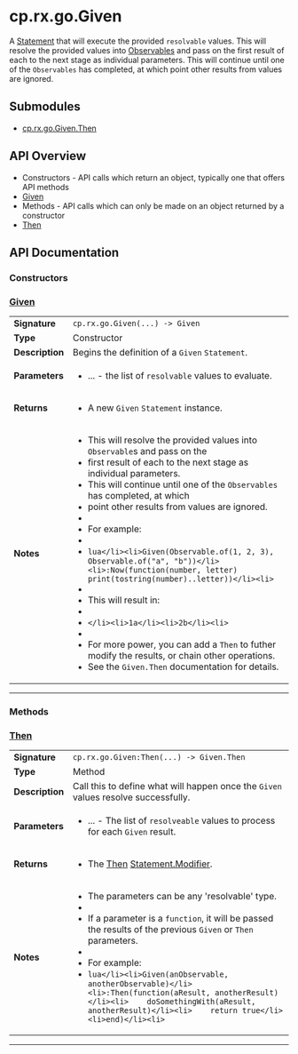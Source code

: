 # cp.rx.go.Given

A [Statement](cp.rx.go.Statement.md) that will execute the provided `resolvable` values.
This will resolve the provided values into [Observables](cp.rx.Observable.md) and pass on the
first result of each to the next stage as individual parameters.
This will continue until one of the `Observables` has completed, at which
point other results from values are ignored.

## Submodules
 * [cp.rx.go.Given.Then](cp.rx.go.Given.Then.md)

## API Overview
* Constructors - API calls which return an object, typically one that offers API methods
 * [Given](#Given)
* Methods - API calls which can only be made on an object returned by a constructor
 * [Then](#Then)

## API Documentation

### Constructors


### [Given](#Given)

|                                             |                                                                                     |
| --------------------------------------------|-------------------------------------------------------------------------------------|
| **Signature**                               | `cp.rx.go.Given(...) -> Given`                                                                    |
| **Type**                                    | Constructor                                                                     |
| **Description**                             | Begins the definition of a `Given` `Statement`.                                                                     |
| **Parameters**                              | <ul><li>...      - the list of `resolvable` values to evaluate.</li></ul> |
| **Returns**                                 | <ul><li>A new `Given` `Statement` instance.</li></ul>          |
| **Notes**                                   | <ul><li>This will resolve the provided values into `Observable`s and pass on the</li><li>first result of each to the next stage as individual parameters.</li><li>This will continue until one of the `Observables` has completed, at which</li><li>point other results from values are ignored.</li><li></li><li>For example:</li><li></li><li>```lua</li><li>Given(Observable.of(1, 2, 3), Observable.of("a", "b"))</li><li>:Now(function(number, letter) print(tostring(number)..letter))</li><li>```</li><li></li><li>This will result in:</li><li></li><li>```</li><li>1a</li><li>2b</li><li>```</li><li></li><li>For more power, you can add a `Then` to futher modify the results, or chain other operations.</li><li>See the `Given.Then` documentation for details.</li></ul>                |

---
### Methods


### [Then](#Then)

|                                             |                                                                                     |
| --------------------------------------------|-------------------------------------------------------------------------------------|
| **Signature**                               | `cp.rx.go.Given:Then(...) -> Given.Then`                                                                    |
| **Type**                                    | Method                                                                     |
| **Description**                             | Call this to define what will happen once the `Given` values resolve successfully.                                                                     |
| **Parameters**                              | <ul><li>...  - The list of `resolveable` values to process for each `Given` result.</li></ul> |
| **Returns**                                 | <ul><li>The [Then](cp.rx.go.Given.Then.md) [Statement.Modifier](cp.rx.go.Statement.Modifier.md).</li></ul>          |
| **Notes**                                   | <ul><li>The parameters can be any 'resolvable' type.</li><li></li><li>If a parameter is a `function`, it will be passed the results of the previous `Given` or `Then` parameters.</li><li></li><li>For example:</li><li>```lua</li><li>Given(anObservable, anotherObservable)</li><li>:Then(function(aResult, anotherResult)</li><li>    doSomethingWith(aResult, anotherResult)</li><li>    return true</li><li>end)</li><li>```</li></ul>                |

---
